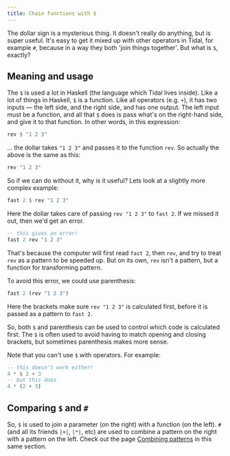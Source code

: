 ```yaml
---
title: Chain functions with $
---
```


The dollar sign is a mysterious thing. It doesn't really do anything, but is super useful. It's easy to get it mixed up with other operators in Tidal, for example `#`, because in a way they both 'join things together'. But what is `$`, exactly?

## Meaning and usage

The `$` is used a lot in Haskell (the language which Tidal lives inside). Like a lot of things in Haskell, `$` is a function. Like all operators (e.g. `+`), it has two inputs — the left side, and the right side, and has one output. The left input must be a function, and all that `$` does is pass what's on the right-hand side, and give it to that function. In other words, in this expression:

```haskell
rev $ "1 2 3"
```
... the dollar takes `"1 2 3"` and passes it to the function `rev`. So actually the above is the same as this:

```haskell
rev "1 2 3"
```

So if we can do without it, why is it useful? Lets look at a slightly more complex example:

```haskell
fast 2 $ rev "1 2 3"
```

Here the dollar takes care of passing `rev "1 2 3"` to `fast 2`. If we missed it out, then we'd get an error.

```haskell
-- this gives an error!
fast 2 rev "1 2 3"
```

That's because the computer will first read `fast 2`, then `rev`, and try to treat `rev` as a pattern to be speeded up. But on its own, `rev` isn't a pattern, but a function for transforming pattern.

To avoid this error, we could use parenthesis:

```haskell
fast 2 (rev "1 2 3")
```

Here the brackets make sure `rev "1 2 3"` is calculated first, before it is passed as a pattern to `fast 2`.

So, both `$` and parenthesis can be used to control which code is calculated first. The `$` is often used to avoid having to match opening and closing brackets, but sometimes parenthesis makes more sense.

Note that you can't use `$` with operators. For example:

```haskell
-- this doesn't work either!
4 * $ 2 + 3
-- but this does
4 * (2 + 3)
```

## Comparing `$` and `#`

So, `$` is used to join a parameter (on the right) with a function (on the left). `#` (and all its friends `|+|`, `|*|`, etc) are used to combine a pattern on the right with a pattern on the left. Check out the page [Combining patterns](/guides/tidal/patterns/combination) in this same section.
